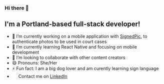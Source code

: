### Hi there 👋


## I'm a Portland-based full-stack developer!

- 🔭 I’m currently working on a mobile application with [SignedPic](https://signedpic.com/), to authenticate photos to be used in court cases
- 🌱 I’m currently learning React Native and focusing on mobile development
- 👯 I’m looking to collaborate with other content creators
- 😄 Pronouns: She/Her
- ⚡ Fun fact: I am a big dog lover and am curently learning sign language
- [<img height="16" width="16" src="https://cdn.jsdelivr.net/npm/simple-icons@v5/icons/linkedin.svg" />][linkedIn] Contact me on [LinkedIn] 



[linkedIn]: https://www.linkedin.com/in/richellethorpe/